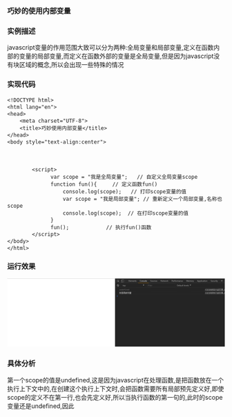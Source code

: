 ### 巧妙的使用内部变量

### 实例描述
javascript变量的作用范围大致可以分为两种:全局变量和局部变量,定义在函数内部的变量的局部变量,而定义在函数外部的变量是全局变量,但是因为javascript没有块区域的概念,所以会出现一些特殊的情况
### 实现代码
```
<!DOCTYPE html>
<html lang="en">
<head>
    <meta charset="UTF-8">
    <title>巧妙使用内部变量</title>
</head>
<body style="text-align:center">
      


        <script>
              var scope = "我是全局变量";   // 自定义全局变量scope
              function fun(){     // 定义函数fun()
                  console.log(scope);   // 打印scope变量的值
                  var scope = "我是局部变量"; // 重新定义一个局部变量,名称也scope
                  console.log(scope);  // 在打印scope变量的值
              }
              fun();            // 执行fun()函数
        </script>
</body>
</html>
```
### 运行效果
![巧妙地使用变量](img/巧妙地使用内部便令.gif)
### 具体分析
第一个scope的值是undefined,这是因为javascript在处理函数,是把函数放在一个执行上下文中的,在创建这个执行上下文时,会把函数需要所有局部预先定义好,即使scope的定义不在第一行,也会先定义好,所以当执行函数的第一句的,此时的scope变量还是undefined,因此